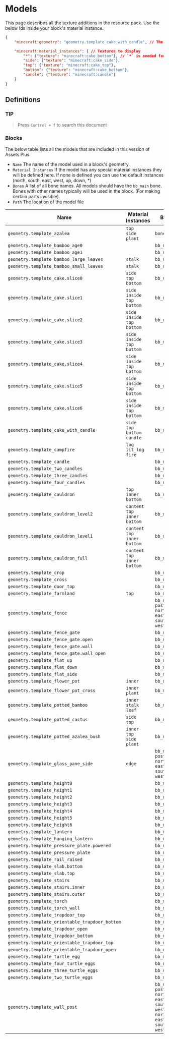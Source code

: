 # Models

This page describes all the texture additions in the resource pack. Use the below Ids inside your block's material instance.

```json
{
    "minecraft:geometry": "geometry.template_cake_with_candle", // The model refrance

    "minecraft:material_instances": { // Textures to display
        "*": {"texture": "minecraft:cake_bottom"}, // `*` is needed for the block particle
        "side": {"texture": "minecraft:cake_side"},
        "top": {"texture": "minecraft:cake_top"},
        "bottom": {"texture": "minecraft:cake_bottom"},
        "candle": {"texture": "minecraft:candle"}
    }
}
```

## Definitions

### TIP

> Press `Control + f` to search this document

### Blocks

The below table lists all the models that are included in this version of Assets Plus

- `Name` The name of the model used in a block's geometry.
- `Material Instances` If the model has any special material instances they will be defined here. If none is defined you can use the default instances (north, south, east, west, up, down, *)
- `Bones` A list of all bone names. All models should have the `bb_main` bone. Bones with other names typically will be used in the block. (For making certain parts invisible)
- `Path` The location of the model file

| Name | Material Instances | Bones | Path |
|--|--|--|--|
| `geometry.template_azalea` | `top`<br> `side`<br> `plant` | `bone` | `models/blocks/template_azalea` |
| `geometry.template_bamboo_age0` |  | `bb_main` | `models/blocks/template_bamboo` |
| `geometry.template_bamboo_age1` |  | `bb_main` | `models/blocks/template_bamboo` |
| `geometry.template_bamboo_large_leaves` | `stalk` | `bb_main` | `models/blocks/template_bamboo` |
| `geometry.template_bamboo_small_leaves` | `stalk` | `bb_main` | `models/blocks/template_bamboo` |
| `geometry.template_cake.slice0` | `side`<br> `top`<br> `bottom` | `bb_main` | `models/blocks/template_cake` |
| `geometry.template_cake.slice1` | `side`<br> `inside`<br> `top`<br> `bottom` | `bb_main` | `models/blocks/template_cake` |
| `geometry.template_cake.slice2` | `side`<br> `inside`<br> `top`<br> `bottom` | `bb_main` | `models/blocks/template_cake` |
| `geometry.template_cake.slice3` | `side`<br> `inside`<br> `top`<br> `bottom` | `bb_main` | `models/blocks/template_cake` |
| `geometry.template_cake.slice4` | `side`<br> `inside`<br> `top`<br> `bottom` | `bb_main` | `models/blocks/template_cake` |
| `geometry.template_cake.slice5` | `side`<br> `inside`<br> `top`<br> `bottom` | `bb_main` | `models/blocks/template_cake` |
| `geometry.template_cake.slice6` | `side`<br> `inside`<br> `top`<br> `bottom` | `bb_main` | `models/blocks/template_cake` |
| `geometry.template_cake_with_candle` | `side`<br> `top`<br> `bottom`<br> `candle` | `bb_main` | `models/blocks/template_cake` |
| `geometry.template_campfire` | `log`<br> `lit_log`<br> `fire` | `bb_main` | `models/blocks/template_campfire` |
| `geometry.template_candle` |  | `bb_main` | `models/blocks/template_candle` |
| `geometry.template_two_candles` |  | `bb_main` | `models/blocks/template_candle` |
| `geometry.template_three_candles` |  | `bb_main` | `models/blocks/template_candle` |
| `geometry.template_four_candles` |  | `bb_main` | `models/blocks/template_candle` |
| `geometry.template_cauldron` | `top`<br> `inner`<br> `bottom` | `bb_main` | `models/blocks/template_cauldron` |
| `geometry.template_cauldron_level2` | `content`<br> `top`<br> `inner`<br> `bottom` | `bb_main` | `models/blocks/template_cauldron` |
| `geometry.template_cauldron_level1` | `content`<br> `top`<br> `inner`<br> `bottom` | `bb_main` | `models/blocks/template_cauldron` |
| `geometry.template_cauldron_full` | `content`<br> `top`<br> `inner`<br> `bottom` | `bb_main` | `models/blocks/template_cauldron` |
| `geometry.template_crop` |  | `bb_main` | `models/blocks/template_crop` |
| `geometry.template_cross` |  | `bb_main` | `models/blocks/template_cross` |
| `geometry.template_door_top` |  | `bb_main` | `models/blocks/template_door` |
| `geometry.template_farmland` | `top` | `bb_main` | `models/blocks/template_farmland` |
| `geometry.template_fence` |  | `bb_main`<br> `post`<br> `north`<br> `east`<br> `south`<br> `west` | `models/blocks/template_fence` |
| `geometry.template_fence_gate` |  | `bb_main` | `models/blocks/template_fence_gate` |
| `geometry.template_fence_gate.open` |  | `bb_main` | `models/blocks/template_fence_gate` |
| `geometry.template_fence_gate.wall` |  | `bb_main` | `models/blocks/template_fence_gate` |
| `geometry.template_fence_gate.wall_open` |  | `bb_main` | `models/blocks/template_fence_gate` |
| `geometry.template_flat_up` |  | `bb_model` | `models/blocks/template_flat` |
| `geometry.template_flat_down` |  | `bb_model` | `models/blocks/template_flat` |
| `geometry.template_flat_side` |  | `bb_model` | `models/blocks/template_flat` |
| `geometry.template_flower_pot` | `inner` | `bb_main` | `models/blocks/template_flower_pot` |
| `geometry.template_flower_pot_cross` | `inner`<br> `plant` | `bb_main` | `models/blocks/template_flower_pot` |
| `geometry.template_potted_bamboo` | `inner`<br> `stalk`<br> `leaf` | `bb_main` | `models/blocks/template_flower_pot` |
| `geometry.template_potted_cactus` | `side`<br> `top` | `bb_main` | `models/blocks/template_flower_pot` |
| `geometry.template_potted_azalea_bush` | `inner`<br> `top`<br> `side`<br> `plant` | `bb_main` | `models/blocks/template_flower_pot` |
| `geometry.template_glass_pane_side` | `edge` | `bb_main`<br> `post`<br> `north`<br> `east`<br> `south`<br> `west` | `models/blocks/template_glass_pane` |
| `geometry.template_height0` |  | `bb_main` | `models/blocks/template_height` |
| `geometry.template_height1` |  | `bb_main` | `models/blocks/template_height` |
| `geometry.template_height2` |  | `bb_main` | `models/blocks/template_height` |
| `geometry.template_height3` |  | `bb_main` | `models/blocks/template_height` |
| `geometry.template_height4` |  | `bb_main` | `models/blocks/template_height` |
| `geometry.template_height5` |  | `bb_main` | `models/blocks/template_height` |
| `geometry.template_height6` |  | `bb_main` | `models/blocks/template_height` |
| `geometry.template_lantern` |  | `bb_main` | `models/blocks/template_lantern` |
| `geometry.template_hanging_lantern` |  | `bb_main` | `models/blocks/template_lantern` |
| `geometry.template_pressure_plate.powered` |  | `bb_main` | `models/blocks/template_pressure_plate` |
| `geometry.template_pressure_plate` |  | `bb_main` | `models/blocks/template_pressure_plate` |
| `geometry.template_rail_raised` |  | `bb_main` | `models/blocks/template_rail_raised` |
| `geometry.template_slab.bottom` |  | `bb_main` | `models/blocks/template_slab` |
| `geometry.template_slab.top` |  | `bb_main` | `models/blocks/template_slab` |
| `geometry.template_stairs` |  | `bb_main` | `models/blocks/template_stairs` |
| `geometry.template_stairs.inner` |  | `bb_main` | `models/blocks/template_stairs` |
| `geometry.template_stairs.outer` |  | `bb_main` | `models/blocks/template_stairs` |
| `geometry.template_torch` |  | `bb_main` | `models/blocks/template_torch` |
| `geometry.template_torch_wall` |  | `bb_main` | `models/blocks/template_torch` |
| `geometry.template_trapdoor_top` |  | `bb_main` | `models/blocks/template_trapdoor` |
| `geometry.template_orientable_trapdoor_bottom` |  | `bb_main` | `models/blocks/template_trapdoor` |
| `geometry.template_trapdoor_open` |  | `bb_main` | `models/blocks/template_trapdoor` |
| `geometry.template_trapdoor_bottom` |  | `bb_main` | `models/blocks/template_trapdoor` |
| `geometry.template_orientable_trapdoor_top` |  | `bb_main` | `models/blocks/template_trapdoor` |
| `geometry.template_orientable_trapdoor_open` |  | `bb_main` | `models/blocks/template_trapdoor` |
| `geometry.template_turtle_egg` |  | `bb_main` | `models/blocks/template_turtle_egg` |
| `geometry.template_four_turtle_eggs` |  | `bb_main` | `models/blocks/template_turtle_egg` |
| `geometry.template_three_turtle_eggs` |  | `bb_main` | `models/blocks/template_turtle_egg` |
| `geometry.template_two_turtle_eggs` |  | `bb_main` | `models/blocks/template_turtle_egg` |
| `geometry.template_wall_post` |  | `bb_main`<br> `post`<br> `north_tall`<br> `east_tall`<br> `south_tall`<br> `west_tall`<br> `north`<br> `east`<br> `south`<br> `west` | `models/blocks/template_wall` |
